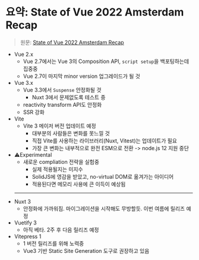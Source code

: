 # 요약: State of Vue 2022 Amsterdam Recap

> 원문: [State of Vue 2022 Amsterdam Recap](https://dev.to/strift/state-of-vue-2022-amsterdam-recap-36jp)

<ul>
  <li>Vue 2.x
    <ul>
      <li>Vue 2.7에서는 Vue 3의 Composition API, <code>script setup</code>을 백포팅하는데 집중중</li>
      <li>Vue 2.7이 마지막 minor version 업그레이드가 될 것</li>
    </ul>
  </li>
  <li>Vue 3.x
    <ul>
      <li>Vue 3.3에서 <code>Suspense</code> 안정화될 것
        <ul>
          <li>Nuxt 3에서 문제없도록 테스트 중</li>
        </ul>
      </li>
      <li>reactivity transform API도 안정화</li>
      <li>SSR 강화</li>
    </ul>
  </li>
  <li>Vite
    <ul>
      <li>Vite 3 메이저 버전 업데이트 예정
      <ul>
        <li>대부분의 사람들은 변화를 못느낄 것</li>
        <li>직접 Vite를 사용하는 라이브러리(Nuxt, Vitest)는 업데이트가 필요</li>
        <li>가장 큰 변화는 내부적으로 완전 ESM으로 전환 -> node.js 12 지원 중단</li>
      </ul>
      </li>
    </ul>
  </li>
  <li>⚠Experimental
    <ul>
      <li>새로운 compliation 전략을 실험중
      <ul>
        <li>실제 적용될지는 미지수</li>
        <li>SolidJS에 영감을 받았고, no-virtual DOM로 옮겨가는 아이디어</li>
        <li>적용된다면 메모리 사용에 큰 이득이 예상됨</li>
      </ul>
      </li>
    </ul>
  </li>
  <hr>
  <li>Nuxt 3
    <ul>
      <li>안정화에 가까워짐. 마이그레이션을 시작해도 무방할듯. 이번 여름에 릴리즈 예정</li>
    </ul>
  </li>
  <li>Vuetify 3
    <ul>
      <li>아직 베타. 2주 후 다음 릴리즈 예정</li>
    </ul>
  </li>
  <li>Vitepress 1
    <ul>
      <li>1 버전 릴리즈를 위해 노력중</li>
      <li>Vue3 기반 Static Site Generation 도구로 권장하고 있음</li>
    </ul>
  </li>
</ul> 